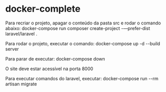 # docker-complete

Para recriar o projeto, apagar o conteúdo da pasta src e rodar o comando abaixo:
docker-compose run composer create-project -—prefer-dist laravel/laravel .  

Para rodar o projeto, executar o comando:
docker-compose up -d --build server

Para parar de executar:
docker-compose down

O site deve estar acessível na porta 8000

Para executar comandos do laravel, executar:
docker-compose run --rm artisan migrate